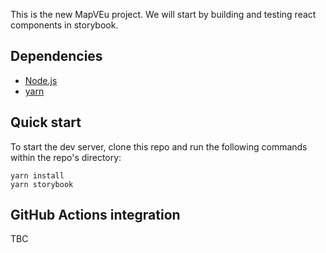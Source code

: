 This is the new MapVEu project. We will start by building and
testing react components in storybook.
    
## Dependencies
* [Node.js](https://nodejs.org)
* [yarn](https://yarnpkg.com/)

## Quick start

To start the dev server, clone this repo and run the following
commands within the repo's directory:

    yarn install
    yarn storybook


## GitHub Actions integration

TBC

